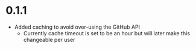 # 0.1.1
- Added caching to avoid over-using the GitHub API
    - Currently cache timeout is set to be an hour but will later make this changeable per user
